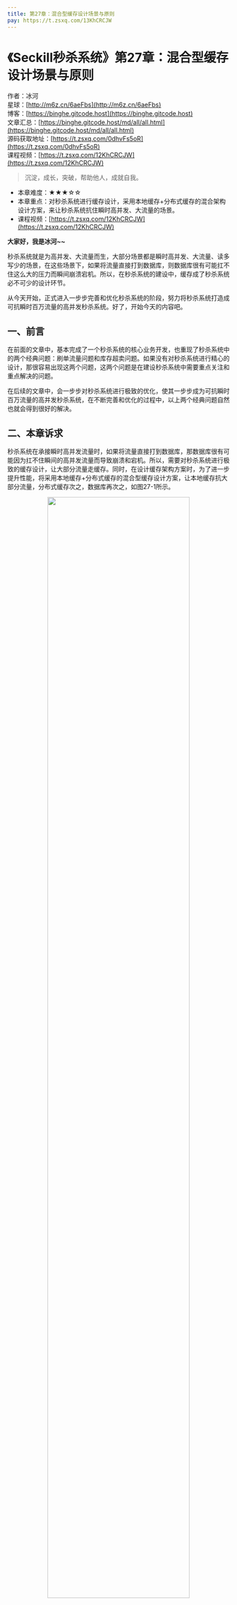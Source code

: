 ```yaml
---
title: 第27章：混合型缓存设计场景与原则
pay: https://t.zsxq.com/13KhCRCJW
---
```


# 《Seckill秒杀系统》第27章：混合型缓存设计场景与原则

作者：冰河
<br/>星球：[http://m6z.cn/6aeFbs](http://m6z.cn/6aeFbs)
<br/>博客：[https://binghe.gitcode.host](https://binghe.gitcode.host)
<br/>文章汇总：[https://binghe.gitcode.host/md/all/all.html](https://binghe.gitcode.host/md/all/all.html)
<br/>源码获取地址：[https://t.zsxq.com/0dhvFs5oR](https://t.zsxq.com/0dhvFs5oR)
<br/>课程视频：[https://t.zsxq.com/12KhCRCJW](https://t.zsxq.com/12KhCRCJW)

> 沉淀，成长，突破，帮助他人，成就自我。

* 本章难度：★★★☆☆
* 本章重点：对秒杀系统进行缓存设计，采用本地缓存+分布式缓存的混合架构设计方案，来让秒杀系统抗住瞬时高并发、大流量的场景。
* 课程视频：[https://t.zsxq.com/12KhCRCJW](https://t.zsxq.com/12KhCRCJW)

**大家好，我是冰河~~**

秒杀系统就是为高并发、大流量而生，大部分场景都是瞬时高并发、大流量、读多写少的场景，在这些场景下，如果将流量直接打到数据库，则数据库很有可能扛不住这么大的压力而瞬间崩溃宕机。所以，在秒杀系统的建设中，缓存成了秒杀系统必不可少的设计环节。

从今天开始，正式进入一步步完善和优化秒杀系统的阶段，努力将秒杀系统打造成可抗瞬时百万流量的高并发秒杀系统。好了，开始今天的内容吧。

## 一、前言

在前面的文章中，基本完成了一个秒杀系统的核心业务开发，也重现了秒杀系统中的两个经典问题：刷单流量问题和库存超卖问题。如果没有对秒杀系统进行精心的设计，那很容易出现这两个问题，这两个问题是在建设秒杀系统中需要重点关注和重点解决的问题。

在后续的文章中，会一步步对秒杀系统进行极致的优化，使其一步步成为可抗瞬时百万流量的高并发秒杀系统，在不断完善和优化的过程中，以上两个经典问题自然也就会得到很好的解决。

## 二、本章诉求

秒杀系统在承接瞬时高并发流量时，如果将流量直接打到数据库，那数据库很有可能因为扛不住瞬间的高并发流量而导致崩溃和宕机。所以，需要对秒杀系统进行极致的缓存设计，让大部分流量走缓存。同时，在设计缓存架构方案时，为了进一步提升性能，将采用本地缓存+分布式缓存的混合型缓存设计方案，让本地缓存抗大部分流量，分布式缓存次之，数据库再次之，如图27-1所示。


<div align="center">
    <img src="https://binghe.gitcode.host/images/project/seckill/scekill-2023-06-02-001.png?raw=true" width="80%">
    <br/>
</div>

并且针对秒杀系统这种瞬时并发量高的场景，在设计缓存时，需要注意的技巧：优先读取本地缓存数据，如果本地缓存失效，则读取分布式缓存数据，并且在同一时刻，只能有一个线程更新本地缓存，防止缓存击穿。没有获取到本地缓存更新机会的其他线程，需要立即返回而不是原地等待。如果分布式缓存失效时，在同一时刻，也只能有一个线程更新分布式缓存，防止缓存击穿。没有获取到分布式缓存更新机会的线程，也需要理解返回而不是原地等待。

本章，就对秒杀系统采用的本地缓存+分布式缓存的混合架构设计方案进行总体设计。

## 三、缓存使用场景

秒杀系统属于典型的读多写少的高并发系统，应对这种场景的一个有效措施就是使用缓存，不管是单机JVM缓存还是以Redis为例的分布式缓存，其读写性能都会比数据库高得多。所以，在秒杀系统中，为了应对高并发、大流量的业务场景，缓存自然也就成为建设秒杀系统过程中必不可少的环节。

### 3.1 秒杀系统接口分析

在我们实现的秒杀系统中，主要是对一些读数据的接口设计缓存策略，而在这些读数据的接口中，获取秒杀活动列表、获取秒杀活动详情、获取秒杀商品列表和获取秒杀商品详情的接口流量比其他接口高。尤其是获取秒杀商品列表和获取秒杀商品详情的接口QPS一般会高于获取秒杀活动列表和秒杀活动详情的接口，毕竟大部分用户在秒杀开始前就已经进入到秒杀详情页，当然这也不是绝对的，还是要看秒杀系统对于这些接口的设计。

## 查看完整文章

加入[冰河技术](http://m6z.cn/6aeFbs)知识星球，解锁完整技术文章与完整代码